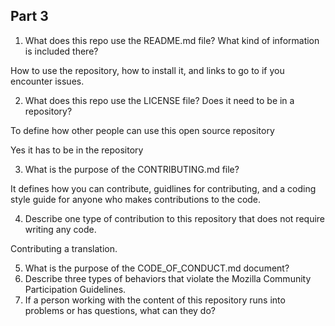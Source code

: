 ## Part 3

1. What does this repo use the README.md file? What kind of information is included there?

How to use the repository, how to install it, and links to go to if you encounter issues.


2. What does this repo use the LICENSE file? Does it need to be in a repository?

To define how other people can use this open source repository

Yes it has to be in the repository

3. What is the purpose of the CONTRIBUTING.md file?

It defines how you can contribute, guidlines for contributing, and a coding style guide for anyone who makes contributions to the code.

4. Describe one type of contribution to this repository that does not require writing any code.

Contributing a translation.

5. What is the purpose of the CODE_OF_CONDUCT.md document?
6. Describe three types of behaviors that violate the Mozilla Community Participation Guidelines.
7. If a person working with the content of this repository runs into problems or has questions, what can they do?
